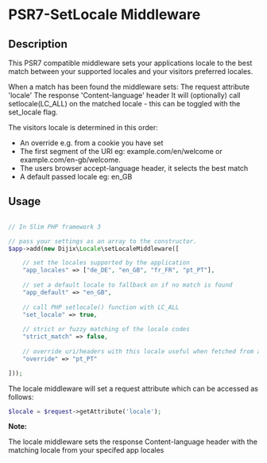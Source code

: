 # PSR7-SetLocale Middleware

## Description

This PSR7 compatible middleware sets your applications locale to the best match between
your supported locales and your visitors preferred locales.

When a match has been found the middleware sets:
The request attribute 'locale'
The response 'Content-language' header
It will (optionally) call setlocale(LC_ALL) on the matched locale - this can be toggled 
with the set_locale flag.

The visitors locale is determined in this order:

* An override e.g. from a cookie you have set
* The first segment of the URI eg: example.com/en/welcome or example.com/en-gb/welcome.
* The users browser accept-language header, it selects the best match
* A default passed locale eg: en_GB


## Usage

```php

// In Slim PHP framework 3

// pass your settings as an array to the constructor.
$app->add(new Dijix\Locale\setLocaleMiddleware([

	// set the locales supported by the application
	"app_locales" => ["de_DE", "en_GB", "fr_FR", "pt_PT"],
	
	// set a default locale to fallback on if no match is found
	"app_default" => "en_GB",
	
	// call PHP setlocale() function with LC_ALL
	"set_locale" => true,
	
	// strict or fuzzy matching of the locale codes
	"strict_match" => false,
	
	// override uri/headers with this locale useful when fetched from a cookie or user session
	"override" => "pt_PT"

]));

```

The locale middleware will set a request attribute which can be accessed as follows:
```php
$locale = $request->getAttribute('locale');
```

**Note:**

The locale middleware sets the response Content-language header with the matching locale from your specifed app locales
